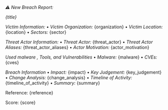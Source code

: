 *:warning:  New Breach Report:* 

*{title}*

*Victim Information:*
• *Victim Organization:* {organization}
• *Victim Location:*  {location}
• *Sectors:* {sector}

*Threat Actor Information:*
• *Threat Actor:* {threat_actor}
• *Threat Actor Aliases:* {threat_actor_aliases}
• *Actor Motivation:* {actor_motivation}

*Used malware , Tools, and Vulnerabilities*
• *Malware:* {malware}
• *CVEs:* {cves}

*Breach Information*
• *Impact:* {impact}
• *Key Judgement:* {key_judgement}
• *Change Analysis:* {change_analysis}
• *Timeline of Activity:* {timeline_of_activity}
• *Summary:* {summary}

Reference: {reference}

Score: {score}
